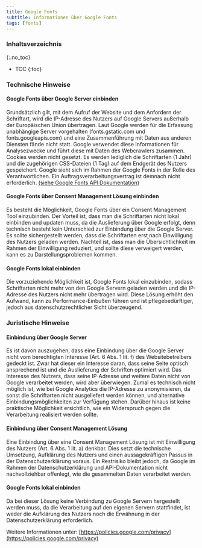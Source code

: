 ```yaml
---
title: Google Fonts
subtitle: Informationen über Google Fonts
tags: [fonts]
---
```

### Inhaltsverzeichnis
{:.no_toc}
* TOC
{:toc}

### Technische Hinweise  
#### Google Fonts über Google Server einbinden
Grundsätzlich gilt, mit dem Aufruf der Website und dem Anfordern der Schriftart, wird die IP-Adresse des Nutzers auf Google Servers außerhalb der Europäischen Union übertragen. Laut Google werden für die Erfassung unabhängige Server vorgehalten (fonts.gstatic.com und fonts.googleapis.com) und eine Zusammenführung mit Daten aus anderen Diensten fände nicht statt. Google verwendet diese Informationen für Analysezwecke und führt diese mit Daten des Webcrawlers zusammen. Cookies werden nicht gesetzt. Es werden lediglich die Schriftarten (1 Jahr) und die zugehörigen CSS-Dateien (1 Tag) auf dem Endgerät des Nutzers gespeichert. Google sieht sich im Rahmen der Google Fonts in der Rolle des Verantwortlichen. Ein Auftragsverarbeitungsvertrag ist demnach nicht erforderlich. [(siehe Google Fonts API Dokumentation)](https://developers.google.com/fonts/faq#what_does_using_the_google_fonts_api_mean_for_the_privacy_of_my_users)

#### Google Fonts über Consent Management Lösung einbinden
Es besteht die Möglichkeit, Google Fonts über ein Consent Management Tool einzubinden. Der Vorteil ist, dass man die Schriftarten nicht lokal einbinden und updaten muss, da die Auslieferung über Google erfolgt, denn technisch besteht kein Unterschied zur Einbindung über die Google Server. Es sollte sichergestellt werden, dass die Schriftarten erst nach Einwilligung des Nutzers geladen werden. Nachteil ist, dass man die Übersichtlichkeit im Rahmen der Einwilligung reduziert, und sollte diese verweigert werden, kann es zu Darstellungsproblemen kommen.

#### Google Fonts lokal einbinden
Die vorzuziehende Möglichkeit ist, Google Fonts lokal einzubinden, sodass Schriftarten nicht mehr von den Google Servern geladen werden und die IP-Adresse des Nutzers nicht mehr übertragen wird. Diese Lösung erhöht den Aufwand, kann zu Performance-Einbußen führen und ist pflegebedürftiger, jedoch aus datenschutzrechtlicher Sicht überzeugend.

### Juristische Hinweise
#### Einbindung über Google Server
Es ist davon auszugehen, dass eine Einbindung über die Google Server nicht vom berechtigten Interesse (Art. 6 Abs. 1 lit. f) des Websitebetreibers gedeckt ist. Zwar hat dieser ein Interesse daran, dass seine Seite optisch ansprechend ist und die Auslieferung der Schriften optimiert wird. Das Interesse des Nutzers, dass seine IP-Adresse und weitere Daten nicht von Google verarbeitet werden, wird aber überwiegen. Zumal es technisch nicht möglich ist, wie bei Google Analytics die IP-Adresse zu anonymisieren, da sonst die Schriftarten nicht ausgeliefert werden können, und alternative Einbindungsmöglichkeiten zur Verfügung stehen. Darüber hinaus ist keine praktische Möglichkeit ersichtlich, wie ein Widerspruch gegen die Verarbeitung realisiert werden sollte.

#### Einbindung über Consent Management Lösung
Eine Einbindung über eine Consent Management Lösung ist mit Einwilligung des Nutzers (Art. 6 Abs. 1 lit. a) denkbar. Dies setzt die technische Umsetzung, Aufklärung des Nutzers und einen aussagekräftigen Passus in der Datenschutzerklärung voraus. Ein Restrisiko bleibt jedoch, da Google im Rahmen der Datenschutzerklärung und API-Dokumentation nicht nachvollziehbar offenlegt, wie die gesammelten Daten verarbeitet werden.

#### Google Fonts lokal einbinden
Da bei dieser Lösung keine Verbindung zu Google Servern hergestellt werden muss, da die Verarbeitung auf den eigenen Servern stattfindet, ist weder die Aufklärung des Nutzers noch die Erwähnung in der Datenschutzerklärung erforderlich.

Weitere Informationen unter: [https://policies.google.com/privacy](https://policies.google.com/privacy)